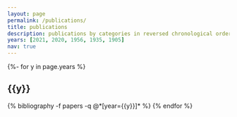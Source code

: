 ```yaml
---
layout: page
permalink: /publications/
title: publications
description: publications by categories in reversed chronological order. generated by jekyll-scholar.
years: [2021, 2020, 1956, 1935, 1905]
nav: true
---
```

<!-- _pages/publications.md -->
<div class="publications">

{%- for y in page.years %}
  <h2 class="year">{{y}}</h2>
  {% bibliography -f papers -q @*[year={{y}}]* %}
{% endfor %}

</div>
